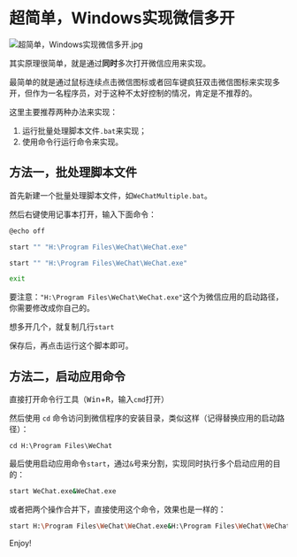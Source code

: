 # 超简单，Windows实现微信多开

![超简单，Windows实现微信多开.jpg](https://img.shejibiji.com/2024/03/09/65ebfddf35ff9.jpg)

其实原理很简单，就是通过**同时**多次打开微信应用来实现。

最简单的就是通过鼠标连续点击微信图标或者回车键疯狂双击微信图标来实现多开，但作为一名程序员，对于这种不太好控制的情况，肯定是不推荐的。

这里主要推荐两种办法来实现：

1. 运行批量处理脚本文件`.bat`来实现；
2. 使用命令行运行命令来实现。

## 方法一，批处理脚本文件

首先新建一个批量处理脚本文件，如`WeChatMultiple.bat`。

然后右键使用记事本打开，输入下面命令：

```bash
@echo off

start "" "H:\Program Files\WeChat\WeChat.exe"

start "" "H:\Program Files\WeChat\WeChat.exe"

exit
```

要注意：`"H:\Program Files\WeChat\WeChat.exe"`这个为微信应用的启动路径，你需要修改成你自己的。

想多开几个，就复制几行`start`

保存后，再点击运行这个脚本即可。

## 方法二，启动应用命令

直接打开命令行工具（<kbd>Win</kbd>+<kbd>R</kbd>，输入`cmd`打开）

 然后使用 `cd` 命令访问到微信程序的安装目录，类似这样（记得替换应用的启动路径）：

```
cd H:\Program Files\WeChat
```

最后使用启动应用命令`start`，通过`&`号来分割，实现同时执行多个启动应用的目的：

```bash
start WeChat.exe&WeChat.exe
```

或者把两个操作合并下，直接使用这个命令，效果也是一样的：

```bash
start H:\Program Files\WeChat\WeChat.exe&H:\Program Files\WeChat\WeChat.exeWeChat.exe
```

Enjoy!
